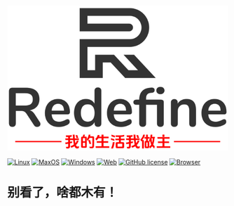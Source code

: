 <div align="center">
    <img src="./img/R2.png" alt="Redefine" width="512"/>
</div>


[![Linux](https://img.shields.io/badge/-Linux-333?logo=ubuntu)](https://img.shields.io/badge/-Linux-333?logo=ubuntu)
[![MaxOS](https://img.shields.io/badge/-MacOS-black?logo=apple)](https://img.shields.io/badge/-MacOS-black?logo=apple)
[![Windows](https://img.shields.io/badge/-Windows-blue?logo=windows)](https://img.shields.io/badge/-Windows-blue?logo=windows)
[![Web](https://img.shields.io/badge/Web-PWA-orange?logo=microsoftedge)](https://blog.redefine.top)
[![GitHub license](https://img.shields.io/github/license/Zhang-Yirui/Redefine)](https://github.com/Zhang-Yirui/Redefine/blob/main/LICENSE)
[![Browser](https://img.shields.io/badge/Browser-Safari-orange?logo=safari)](https://blog.redefine.top)


# 别看了，啥都木有！

